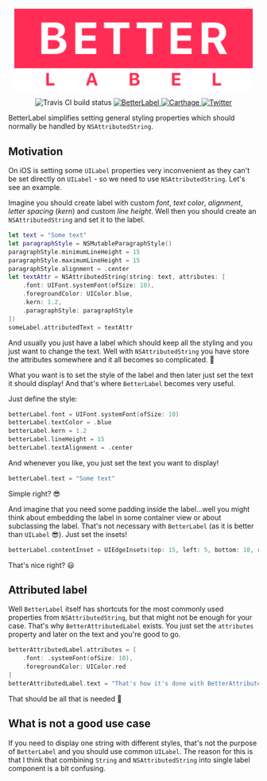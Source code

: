 <p align="center">
    <img src="Logo.png" width="480” max-width="90%" alt="BetterLabel" />
</p>

<p align="center">
    <img src="https://travis-ci.com/olejnjak/BetterLabel.svg?branch=master" alt="Travis CI build status">
    <a href="https://http://cocoapods.org/pods/BetterLabel">
        <img src="https://img.shields.io/cocoapods/v/BetterLabel.svg?style=flat)](http://cocoapods.org/pods/BetterLabel" alt="BetterLabel">
    </a>
    <a href="https://github.com/Carthage/Carthage">
        <img src="https://img.shields.io/badge/carthage-compatible-brightgreen.svg?style=flat" alt="Carthage" />
    </a>
    <a href="https://twitter.com/olejnjak">
        <img src="https://img.shields.io/badge/twitter-@olejnjak-blue.svg?style=flat" alt="Twitter" />
    </a>
</p>

BetterLabel simplifies setting general styling properties which should normally be handled by `NSAttributedString`.

## Motivation

On iOS is setting some `UILabel` properties very inconvenient as they can't be set directly on `UILabel` - so we need to use `NSAttributedString`. Let's see an example.

Imagine you should create label with custom _font_, _text color_, _alignment_,  _letter spacing_ (_kern_) and custom _line height_. Well then you should create an `NSAttributedString` and set it to the label.

```swift
let text = "Some text"
let paragraphStyle = NSMutableParagraphStyle()
paragraphStyle.minimumLineHeight = 15
paragraphStyle.maximumLineHeight = 15
paragraphStyle.alignment = .center
let textAttr = NSAttributedString(string: text, attributes: [
    .font: UIFont.systemFont(ofSize: 10),
    .foregroundColor: UIColor.blue,
    .kern: 1.2,
    .paragraphStyle: paragraphStyle
])
someLabel.attributedText = textAttr
```

And usually you just have a label which should keep all the styling and you just want to change the text. Well with `NSAttributedString` you have store the attributes somewhere and it all becomes so complicated. 😬

What you want is to set the style of the label and then later just set the text it should display! And that's where `BetterLabel` becomes very useful. 

Just define the style:

```swift
betterLabel.font = UIFont.systemFont(ofSize: 10)
betterLabel.textColor = .blue
betterLabel.kern = 1.2
betterLabel.lineHeight = 15
betterLabel.textAlignment = .center
```

And whenever you like, you just set the text you want to display!

```swift
betterLabel.text = "Some text"
```

Simple right? 😎

And imagine that you need some padding inside the label...well you might think about embedding the label in some container view or about subclassing the label. That's not necessary with `BetterLabel` (as it is better than `UILabel` 😎). Just set the insets!

```swift
betterLabel.contentInset = UIEdgeInsets(top: 15, left: 5, bottom: 10, right: 12)
```

That's nice right? 😃

## Attributed label

Well `BetterLabel` itself has shortcuts for the most commonly used properties from `NSAttributedString`, but that might not be enough for your case. That's why `BetterAttributedLabel` exists. You just set the `attributes` property and later on the text and you're good to go.

```swift
betterAttributedLabel.attributes = [
    .font: .systemFont(ofSize: 10),
    .foregroundColor: UIColor.red
]
betterAttributedLabel.text = "That's how it's done with BetterAttributedLabel 😎"
```

That should be all that is needed 🙂

## What is not a good use case

If you need to display one string with different styles, that's not the purpose of `BetterLabel` and you should use common `UILabel`. The reason for this is that I think that combining `String` and `NSAttributedString` into single label component is a bit confusing.

